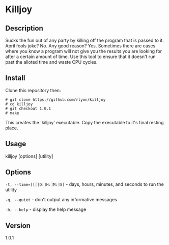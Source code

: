 Killjoy
=======

## Description
Sucks the fun out of any party by killing off the program that is passed to it.  April fools joke? No. Any good reason? Yes. Sometimes there are cases where you know a program will not give you the results you are looking for after a certain amount of time.  Use this tool to ensure that it doesn't run past the alloted time and waste CPU cycles.

## Install

Clone this repository then:

    # git clone https://github.com/rlyon/killjoy
    # cd killjoy
    # git checkout 1.0.1
    # make

This creates the 'killjoy' executable.  Copy the executable to it's final resting place.

## Usage

killjoy \[options\] \[utility\]

## Options

```-t, --time=[[[[D:]H:]M:]S]``` - days, hours, minutes, and seconds to run the utility

```-q, --quiet``` - don't output any informative messages

```-h, --help``` - display the help message

## Version
1.0.1
